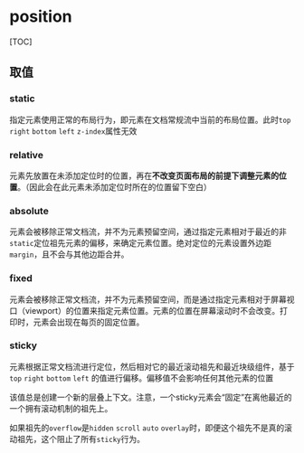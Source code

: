 # position

[TOC]

## 取值

### static

指定元素使用正常的布局行为，即元素在文档常规流中当前的布局位置。此时`top` `right` `bottom` `left` `z-index`属性无效

### relative

元素先放置在未添加定位时的位置，再在**不改变页面布局的前提下调整元素的位置**。（因此会在此元素未添加定位时所在的位置留下空白）

### absolute

元素会被移除正常文档流，并不为元素预留空间，通过指定元素相对于最近的非`static`定位祖先元素的偏移，来确定元素位置。绝对定位的元素设置外边距`margin`，且不会与其他边距合并。

### fixed

元素会被移除正常文档流，并不为元素预留空间，而是通过指定元素相对于屏幕视口（viewport）的位置来指定元素位置。元素的位置在屏幕滚动时不会改变。打印时，元素会出现在每页的固定位置。

### sticky

元素根据正常文档流进行定位，然后相对它的最近滚动祖先和最近块级组件，基于`top` `right` `bottom` `left` 的值进行偏移。偏移值不会影响任何其他元素的位置

该值总是创建一个新的层叠上下文。注意，一个sticky元素会“固定”在离他最近的一个拥有滚动机制的祖先上。

如果祖先的`overflow`是`hidden` `scroll` `auto` `overlay`时，即便这个祖先不是真的滚动祖先，这个阻止了所有`sticky`行为。